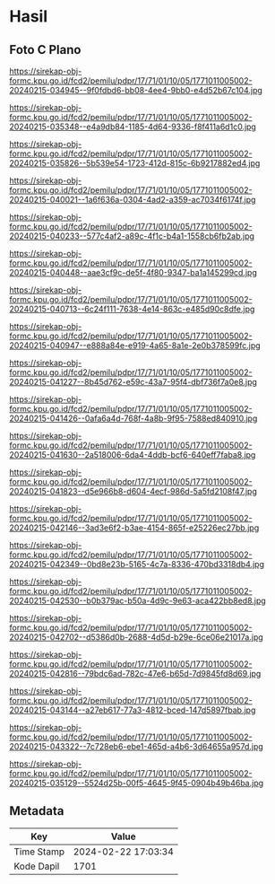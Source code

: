 # Hasil

## Foto C Plano

https://sirekap-obj-formc.kpu.go.id/fcd2/pemilu/pdpr/17/71/01/10/05/1771011005002-20240215-034945--9f0fdbd6-bb08-4ee4-9bb0-e4d52b67c104.jpg

https://sirekap-obj-formc.kpu.go.id/fcd2/pemilu/pdpr/17/71/01/10/05/1771011005002-20240215-035348--e4a9db84-1185-4d64-9336-f8f411a6d1c0.jpg

https://sirekap-obj-formc.kpu.go.id/fcd2/pemilu/pdpr/17/71/01/10/05/1771011005002-20240215-035826--5b539e54-1723-412d-815c-6b9217882ed4.jpg

https://sirekap-obj-formc.kpu.go.id/fcd2/pemilu/pdpr/17/71/01/10/05/1771011005002-20240215-040021--1a6f636a-0304-4ad2-a359-ac7034f6174f.jpg

https://sirekap-obj-formc.kpu.go.id/fcd2/pemilu/pdpr/17/71/01/10/05/1771011005002-20240215-040233--577c4af2-a89c-4f1c-b4a1-1558cb6fb2ab.jpg

https://sirekap-obj-formc.kpu.go.id/fcd2/pemilu/pdpr/17/71/01/10/05/1771011005002-20240215-040448--aae3cf9c-de5f-4f80-9347-ba1a145299cd.jpg

https://sirekap-obj-formc.kpu.go.id/fcd2/pemilu/pdpr/17/71/01/10/05/1771011005002-20240215-040713--6c24f111-7638-4e14-863c-e485d90c8dfe.jpg

https://sirekap-obj-formc.kpu.go.id/fcd2/pemilu/pdpr/17/71/01/10/05/1771011005002-20240215-040947--e888a84e-e919-4a65-8a1e-2e0b378599fc.jpg

https://sirekap-obj-formc.kpu.go.id/fcd2/pemilu/pdpr/17/71/01/10/05/1771011005002-20240215-041227--8b45d762-e59c-43a7-95f4-dbf736f7a0e8.jpg

https://sirekap-obj-formc.kpu.go.id/fcd2/pemilu/pdpr/17/71/01/10/05/1771011005002-20240215-041426--0afa6a4d-768f-4a8b-9f95-7588ed840910.jpg

https://sirekap-obj-formc.kpu.go.id/fcd2/pemilu/pdpr/17/71/01/10/05/1771011005002-20240215-041630--2a518006-6da4-4ddb-bcf6-640eff7faba8.jpg

https://sirekap-obj-formc.kpu.go.id/fcd2/pemilu/pdpr/17/71/01/10/05/1771011005002-20240215-041823--d5e966b8-d604-4ecf-986d-5a5fd2108f47.jpg

https://sirekap-obj-formc.kpu.go.id/fcd2/pemilu/pdpr/17/71/01/10/05/1771011005002-20240215-042146--3ad3e6f2-b3ae-4154-865f-e25226ec27bb.jpg

https://sirekap-obj-formc.kpu.go.id/fcd2/pemilu/pdpr/17/71/01/10/05/1771011005002-20240215-042349--0bd8e23b-5165-4c7a-8336-470bd3318db4.jpg

https://sirekap-obj-formc.kpu.go.id/fcd2/pemilu/pdpr/17/71/01/10/05/1771011005002-20240215-042530--b0b379ac-b50a-4d9c-9e63-aca422bb8ed8.jpg

https://sirekap-obj-formc.kpu.go.id/fcd2/pemilu/pdpr/17/71/01/10/05/1771011005002-20240215-042702--d5386d0b-2688-4d5d-b29e-6ce06e21017a.jpg

https://sirekap-obj-formc.kpu.go.id/fcd2/pemilu/pdpr/17/71/01/10/05/1771011005002-20240215-042816--79bdc6ad-782c-47e6-b65d-7d9845fd8d69.jpg

https://sirekap-obj-formc.kpu.go.id/fcd2/pemilu/pdpr/17/71/01/10/05/1771011005002-20240215-043144--a27eb617-77a3-4812-bced-147d5897fbab.jpg

https://sirekap-obj-formc.kpu.go.id/fcd2/pemilu/pdpr/17/71/01/10/05/1771011005002-20240215-043322--7c728eb6-ebe1-465d-a4b6-3d64655a957d.jpg

https://sirekap-obj-formc.kpu.go.id/fcd2/pemilu/pdpr/17/71/01/10/05/1771011005002-20240215-035129--5524d25b-00f5-4645-9f45-0904b49b46ba.jpg


## Metadata

| Key        | Value               |
| ---------- | ------------------- |
| Time Stamp | 2024-02-22 17:03:34 |
| Kode Dapil | 1701                |



